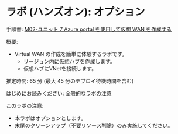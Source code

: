 # ラボ (ハンズオン): オプション

手順書: [M02-ユニット 7 Azure portal を使用して仮想 WAN を作成する](https://github.com/MicrosoftLearning/AZ-700-Designing-and-Implementing-Microsoft-Azure-Networking-Solutions.ja-jp/blob/main/Instructions/Exercises/M02-Unit%207%20Create%20a%20Virtual%20WAN%20by%20using%20Azure%20Portal.md)

概要:
- Virtual WAN の作成を簡単に体験するラボです。
  - リージョン内に仮想ハブを作成します。
  - 仮想ハブにVNetを接続します。

推定時間: 65 分 (最大 45 分のデプロイ待機時間を含む)

はじめにお読みください: [全般的なラボの注意](lab.md)

このラボの注意:
- 本ラボはオプションとします。
- 末尾のクリーンアップ（不要リソース削除）のみ実施してください。
